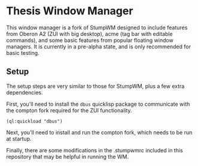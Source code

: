 # Thesis Window Manager

This window manager is a fork of StumpWM  designed to include features from
Oberon A2 (ZUI with big desktop), acme (tag bar with editable commands), and
some basic features from popular floating window managers. It is currently
in a pre-alpha state, and is only recommended for basic testing.

## Setup
The setup steps are very similar to those for StumpWM, plus a few extra
dependencies.

First, you'll need to install the `dbus` quicklisp package to communicate with
the compton fork required for the ZUI functionality.

```
(ql:quickload "dbus")
```

Next, you'll need to install and run the compton fork, which needs to be run
at startup.

Finally, there are some modifications in the .stumpwmrc included in this
repository that may be helpful in running the WM.

